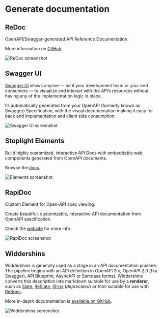 # Generate documentation

## ReDoc

OpenAPI/Swagger-generated API Reference Documentation.

More information on [GitHub](https://github.com/Redocly/redoc).

![ReDoc screenshot](/images/redoc.png)

## Swagger UI

[Swagger UI](https://swagger.io/tools/swagger-ui/) allows anyone — be it your development team or your end consumers — to visualize and interact with the API’s resources without having any of the implementation logic in place.

t’s automatically generated from your OpenAPI (formerly known as Swagger) Specification, with the visual documentation making it easy for back end implementation and client side consumption.

![Swagger UI screenshot](/images/swagger-ui.png)

## Stoplight Elements

Build highly customized, interactive API Docs with embeddable web components generated from OpenAPI documents.

Browse the [docs](https://stoplight.io/open-source/elements/).

![Elements screenshot](/images/elements.png)

## RapiDoc

Custom Element for Open-API spec viewing.

Create beautiful, customizable, interactive API documentation from OpenAPI specification.

Check the [website](https://mrin9.github.io/RapiDoc/) for more info.

![RapiDoc screenshot](/images/rapidoc.png)

## Widdershins

Widdershins is generally used as a stage in an API documentation pipeline. The pipeline begins with an API definition in OpenAPI 3.x, OpenAPI 2.0 (fka Swagger), API Blueprint, AsyncAPI or Semoasa format. Widdershins converts this description into markdown suitable for use by a **renderer**, such as [Slate](https://github.com/slatedocs/slate), [ReSlate](https://github.com/mermade/reslate), [Shins](https://github.com/mermade/shins)  (*deprecated*) or html suitable for use with [ReSpec](https://github.com/w3c/respec).

More in-depth documentation is [available on GitHub](https://mermade.github.io/widdershins).


![Widdershins screenshot](/images/widdershins.png)
